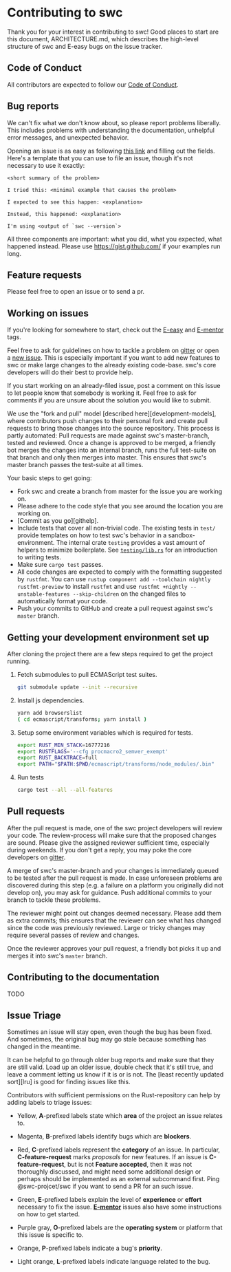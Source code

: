 # Contributing to swc

Thank you for your interest in contributing to swc! Good places to start are this document, ARCHITECTURE.md, which describes the high-level structure of swc and E-easy bugs on the issue tracker.



## Code of Conduct

All contributors are expected to follow our [Code of Conduct].

## Bug reports

We can't fix what we don't know about, so please report problems liberally. This
includes problems with understanding the documentation, unhelpful error messages,
and unexpected behavior.

Opening an issue is as easy as following [this link][new-issues] and filling out
the fields. Here's a template that you can use to file an issue, though it's not
necessary to use it exactly:

    <short summary of the problem>

    I tried this: <minimal example that causes the problem>

    I expected to see this happen: <explanation>

    Instead, this happened: <explanation>

    I'm using <output of `swc --version`>

All three components are important: what you did, what you expected, what
happened instead. Please use https://gist.github.com/ if your examples run long.

## Feature requests

Please feel free to open an issue or to send a pr.

## Working on issues

If you're looking for somewhere to start, check out the [E-easy][E-Easy] and
[E-mentor][E-mentor] tags.

Feel free to ask for guidelines on how to tackle a problem on [gitter][] or open a
[new issue][new-issues]. This is especially important if you want to add new
features to swc or make large changes to the already existing code-base.
swc's core developers will do their best to provide help.

If you start working on an already-filed issue, post a comment on this issue to
let people know that somebody is working it. Feel free to ask for comments if
you are unsure about the solution you would like to submit.

We use the "fork and pull" model [described here][development-models], where
contributors push changes to their personal fork and create pull requests to
bring those changes into the source repository. This process is partly
automated: Pull requests are made against swc's master-branch, tested and
reviewed. Once a change is approved to be merged, a friendly bot merges the
changes into an internal branch, runs the full test-suite on that branch
and only then merges into master. This ensures that swc's master branch
passes the test-suite at all times.

Your basic steps to get going:

* Fork swc and create a branch from master for the issue you are working on.
* Please adhere to the code style that you see around the location you are
working on.
* [Commit as you go][githelp].
* Include tests that cover all non-trivial code. The existing tests
in `test/` provide templates on how to test swc's behavior in a
sandbox-environment. The internal crate `testing` provides a vast amount
of helpers to minimize boilerplate.  See [`testing/lib.rs`] for an
introduction to writing tests.
* Make sure `cargo test` passes.
* All code changes are expected to comply with the formatting suggested by `rustfmt`.
You can use `rustup component add --toolchain nightly rustfmt-preview` to install `rustfmt` and use
`rustfmt +nightly --unstable-features --skip-children` on the changed files to automatically format your code.
* Push your commits to GitHub and create a pull request against swc's `master` branch.

## Getting your development environment set up

After cloning the project there are a few steps required to get the project running.

1.  Fetch submodules to pull ECMAScript test suites.

    ```bash
    git submodule update --init --recursive
    ```

2.  Install js dependencies.

    ```bash
    yarn add browserslist
    ( cd ecmascript/transforms; yarn install )
    ```

3.  Setup some environment variables which is required for tests.

    ```bash
    export RUST_MIN_STACK=16777216
    export RUSTFLAGS='--cfg procmacro2_semver_exempt'
    export RUST_BACKTRACE=full
    export PATH="$PATH:$PWD/ecmascript/transforms/node_modules/.bin"
    ```

4.  Run tests

    ```bash
    cargo test --all --all-features
    ```

## Pull requests

After the pull request is made, one of the swc project developers will review your code.
The review-process will make sure that the proposed changes are sound.
Please give the assigned reviewer sufficient time, especially during weekends.
If you don't get a reply, you may poke the core developers on [gitter].

A merge of swc's master-branch and your changes is immediately queued
to be tested after the pull request is made. In case unforeseen
problems are discovered during this step (e.g. a failure on a platform you
originally did not develop on), you may ask for guidance. Push additional
commits to your branch to tackle these problems.

The reviewer might point out changes deemed necessary. Please add them as
extra commits; this ensures that the reviewer can see what has changed since
the code was previously reviewed. Large or tricky changes may require several
passes of review and changes.

Once the reviewer approves your pull request, a friendly bot picks it up
and merges it into swc's `master` branch.

## Contributing to the documentation

TODO

## Issue Triage

Sometimes an issue will stay open, even though the bug has been fixed. And
sometimes, the original bug may go stale because something has changed in the
meantime.

It can be helpful to go through older bug reports and make sure that they are
still valid. Load up an older issue, double check that it's still true, and
leave a comment letting us know if it is or is not. The [least recently
updated sort][lru] is good for finding issues like this.

Contributors with sufficient permissions on the Rust-repository can help by
adding labels to triage issues:

* Yellow, **A**-prefixed labels state which **area** of the project an issue
  relates to.

* Magenta, **B**-prefixed labels identify bugs which are **blockers**.

* Red, **C**-prefixed labels represent the **category** of an issue.
  In particular, **C-feature-request** marks *proposals* for new features. If
  an issue is **C-feature-request**, but is not **Feature accepted**,
  then it was not thoroughly discussed, and might need some additional design
  or perhaps should be implemented as an external subcommand first. Ping
  @swc-projcet/swc if you want to send a PR for an such issue.

* Green, **E**-prefixed labels explain the level of **experience** or
  **effort** necessary to fix the issue. [**E-mentor**][E-mentor] issues also
  have some instructions on how to get started.

* Purple gray, **O**-prefixed labels are the **operating system** or platform
  that this issue is specific to.

* Orange, **P**-prefixed labels indicate a bug's **priority**.
  
* Light orange, **L**-prefixed labels indicate language related to the bug.


[gist]: https://gist.github.com/
[new-issues]: https://github.com/swc-project/swc/issues/new
[E-easy]: https://github.com/swc-project/swc/labels/E-easy
[E-mentor]: https://github.com/swc-project/swc/labels/E-mentor
[Code of Conduct]: https://www.rust-lang.org/conduct.html
[gitter]: https://gitter.im/swcproject/Lobby
[`testing/lib.rs`]: https://github.com/swc-project/swc/blob/master/testing/src/lib.rs
[irlo]: https://internals.rust-lang.org/
[subcommands]: https://doc.rust-lang.org/cargo/reference/external-tools.html#custom-subcommands
